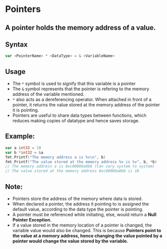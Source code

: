 # Pointers
## A pointer holds the memory address of a value.

## Syntax
```go
var <PointerName> * <DataType> = & <VariableName>
```

## Usage
- The `*` symbol is used to signify that this variable is a pointer
- The `&` symbol represents that the pointer is refering to the memory address of the variable mentioned.
- `*` also acts as a dereferencing operator. When attached in front of a pointer, it returns the value stored at the memory address of the pointer it is pointing.
- Pointers are useful to share data types between functions, which reduces making copies of datatype and hence saves storage.

## Example:
```go
var a int32 = 10
var b *int32 = &a
fmt.Printf("The memory address a is %v\n", b)
fmt.Printf("The value stored at the memory address %v is %v", b, *b)
// The memory address a is 0xc00000a0b8 (Can vary system to system)
// The value stored at the memory address 0xc00000a0b8 is 10
```
## Note:
- Pointers store the address of the memory where data is stored.
- When declared a pointer, the address it pointing to is assigned the default value, according to the data type the pointer is pointing. 
- A pointer must be referenced while initiating, else, would return a <b>Null Pointer Exception</b>.
- If a value stored in the memory location of a pointer is changed, the variable value would also be changed. This is because <b>Pointers point to the value at a memory address, hence changing the value pointed by a pointer would change the value stored by the variable.</b>

